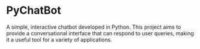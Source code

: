 # PyChatBot
A simple, interactive chatbot developed in Python. This project aims to provide a conversational interface that can respond to user queries, making it a useful tool for a variety of applications.
